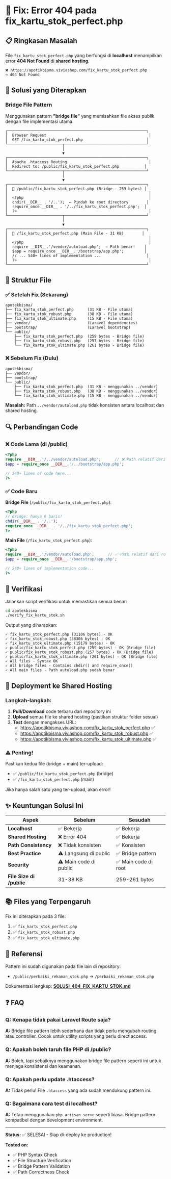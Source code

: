 # 🔧 Fix: Error 404 pada fix_kartu_stok_perfect.php

## 📋 Ringkasan Masalah

File `fix_kartu_stok_perfect.php` yang berfungsi di **localhost** menampilkan error **404 Not Found** di **shared hosting**.

```
❌ https://apotikbisma.viviashop.com/fix_kartu_stok_perfect.php
→ 404 Not Found
```

## 🎯 Solusi yang Diterapkan

### Bridge File Pattern

Menggunakan pattern **"bridge file"** yang memisahkan file akses publik dengan file implementasi utama.

```
┌─────────────────────────────────────────────────────────────┐
│  Browser Request                                             │
│  GET /fix_kartu_stok_perfect.php                            │
└────────────────────────┬────────────────────────────────────┘
                         │
                         ▼
┌─────────────────────────────────────────────────────────────┐
│  Apache .htaccess Routing                                    │
│  Redirect to: /public/fix_kartu_stok_perfect.php           │
└────────────────────────┬────────────────────────────────────┘
                         │
                         ▼
┌─────────────────────────────────────────────────────────────┐
│  📄 /public/fix_kartu_stok_perfect.php (Bridge - 259 bytes) │
│                                                              │
│  <?php                                                       │
│  chdir(__DIR__ . '/..');  ← Pindah ke root directory        │
│  require_once __DIR__ . '/../fix_kartu_stok_perfect.php';  │
│  ?>                                                          │
└────────────────────────┬────────────────────────────────────┘
                         │
                         ▼
┌─────────────────────────────────────────────────────────────┐
│  📄 /fix_kartu_stok_perfect.php (Main File - 31 KB)        │
│                                                              │
│  <?php                                                       │
│  require __DIR__.'/vendor/autoload.php';  ← Path benar!    │
│  $app = require_once __DIR__.'/bootstrap/app.php';         │
│  // ... 540+ lines of implementation ...                    │
│  ?>                                                          │
└─────────────────────────────────────────────────────────────┘
```

## 📂 Struktur File

### ✅ Setelah Fix (Sekarang)

```
apotekbisma/
├── fix_kartu_stok_perfect.php      (31 KB - File utama)
├── fix_kartu_stok_robust.php       (38 KB - File utama)
├── fix_kartu_stok_ultimate.php     (15 KB - File utama)
├── vendor/                         (Laravel dependencies)
├── bootstrap/                      (Laravel bootstrap)
└── public/
    ├── fix_kartu_stok_perfect.php  (259 bytes - Bridge file)
    ├── fix_kartu_stok_robust.php   (257 bytes - Bridge file)
    └── fix_kartu_stok_ultimate.php (261 bytes - Bridge file)
```

### ❌ Sebelum Fix (Dulu)

```
apotekbisma/
├── vendor/
├── bootstrap/
└── public/
    ├── fix_kartu_stok_perfect.php  (31 KB - menggunakan ../vendor)
    ├── fix_kartu_stok_robust.php   (38 KB - menggunakan ../vendor)
    └── fix_kartu_stok_ultimate.php (15 KB - menggunakan ../vendor)
```

**Masalah:** Path `../vendor/autoload.php` tidak konsisten antara localhost dan shared hosting.

## 🔍 Perbandingan Code

### ❌ Code Lama (di /public)
```php
<?php
require __DIR__.'/../vendor/autoload.php';      // ❌ Path relatif dari public
$app = require_once __DIR__.'/../bootstrap/app.php';

// 540+ lines of code here...
?>
```

### ✅ Code Baru

**Bridge File** (`/public/fix_kartu_stok_perfect.php`):
```php
<?php
// Bridge: hanya 6 baris!
chdir(__DIR__ . '/..');
require_once __DIR__ . '/../fix_kartu_stok_perfect.php';
?>
```

**Main File** (`/fix_kartu_stok_perfect.php`):
```php
<?php
require __DIR__.'/vendor/autoload.php';      // ✅ Path relatif dari root
$app = require_once __DIR__.'/bootstrap/app.php';

// 540+ lines of implementation code...
?>
```

## 🧪 Verifikasi

Jalankan script verifikasi untuk memastikan semua benar:

```bash
cd apotekbisma
./verify_fix_kartu_stok.sh
```

Output yang diharapkan:
```
✓ fix_kartu_stok_perfect.php (31106 bytes) - OK
✓ fix_kartu_stok_robust.php (38306 bytes) - OK
✓ fix_kartu_stok_ultimate.php (15179 bytes) - OK
✓ public/fix_kartu_stok_perfect.php (259 bytes) - OK (Bridge file)
✓ public/fix_kartu_stok_robust.php (257 bytes) - OK (Bridge file)
✓ public/fix_kartu_stok_ultimate.php (261 bytes) - OK (Bridge file)
✓ All files - Syntax OK
✓ All bridge files - Contains chdir() and require_once()
✓ All main files - Path autoload.php sudah benar
```

## 🚀 Deployment ke Shared Hosting

### Langkah-langkah:

1. **Pull/Download** code terbaru dari repository ini
2. **Upload** semua file ke shared hosting (pastikan struktur folder sesuai)
3. **Test** dengan mengakses URL:
   - https://apotikbisma.viviashop.com/fix_kartu_stok_perfect.php ✅
   - https://apotikbisma.viviashop.com/fix_kartu_stok_robust.php ✅
   - https://apotikbisma.viviashop.com/fix_kartu_stok_ultimate.php ✅

### ⚠️ Penting!

Pastikan kedua file (bridge + main) ter-upload:
- ✅ `/public/fix_kartu_stok_perfect.php` (bridge)
- ✅ `/fix_kartu_stok_perfect.php` (main)

Jika hanya salah satu yang ter-upload, akan error!

## ✨ Keuntungan Solusi Ini

| Aspek | Sebelum | Sesudah |
|-------|---------|---------|
| **Localhost** | ✅ Bekerja | ✅ Bekerja |
| **Shared Hosting** | ❌ Error 404 | ✅ Bekerja |
| **Path Consistency** | ❌ Tidak konsisten | ✅ Konsisten |
| **Best Practice** | ⚠️ Langsung di public | ✅ Bridge pattern |
| **Security** | ⚠️ Main code di public | ✅ Main code di root |
| **File Size di /public** | 31-38 KB | 259-261 bytes |

## 📚 Files yang Terpengaruh

Fix ini diterapkan pada 3 file:
1. ✅ `fix_kartu_stok_perfect.php`
2. ✅ `fix_kartu_stok_robust.php`
3. ✅ `fix_kartu_stok_ultimate.php`

## 🔗 Referensi

Pattern ini sudah digunakan pada file lain di repository:
- `/public/perbaiki_rekaman_stok.php` → `/perbaiki_rekaman_stok.php`

Dokumentasi lengkap: **[SOLUSI_404_FIX_KARTU_STOK.md](SOLUSI_404_FIX_KARTU_STOK.md)**

## ❓ FAQ

### Q: Kenapa tidak pakai Laravel Route saja?
**A:** Bridge file pattern lebih sederhana dan tidak perlu mengubah routing atau controller. Cocok untuk utility scripts yang perlu direct access.

### Q: Apakah boleh taruh file PHP di /public?
**A:** Boleh, tapi sebaiknya menggunakan bridge file pattern seperti ini untuk menjaga konsistensi dan keamanan.

### Q: Apakah perlu update .htaccess?
**A:** Tidak perlu! File `.htaccess` yang ada sudah mendukung pattern ini.

### Q: Bagaimana cara test di localhost?
**A:** Tetap menggunakan `php artisan serve` seperti biasa. Bridge pattern kompatibel dengan development environment.

---

**Status:** ✅ SELESAI - Siap di-deploy ke production!

**Tested on:** 
- ✅ PHP Syntax Check
- ✅ File Structure Verification
- ✅ Bridge Pattern Validation
- ✅ Path Correctness Check
